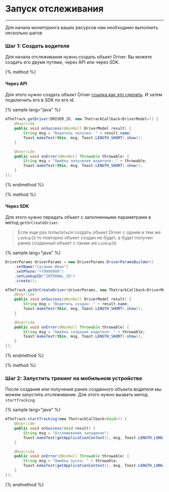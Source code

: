 # Запуск отслеживания
---
Для начала мониторинга ваших ресурсов нам необходимо выполнить несколько шагов


### **Шаг 1: Создать водителя**
Для начала отслеживания нужно создать объект Driver. Вы можете создать его двумя путями, через API  или через SDK. 

{% method %}
#### Через API
Для этого нужно создать объект Driver [ссылка как это сделать](/api/objects/driver.md#driver-create). И затем подключить его в SDK по его id.

{% sample lang="java" %}
```java
mTheTrack.getDriver(DRIVER_ID, new ThetrackCallback<DriverModel>() {
    @Override
    public void onSuccess(@NonNull DriverModel result) {
        String msg = "Водитель получен: " + result.name;
        Toast.makeText(this, msg, Toast.LENGTH_SHORT).show();
    }

    @Override
    public void onError(@NonNull Throwable throwable) {
        String msg = "Ошибка получения водителя: " + throwable;
        Toast.makeText(this, msg, Toast.LENGTH_SHORT).show();
    }
});
```
{% endmethod %}

{% method %}
#### Через SDK
Для этого нужно передать объект с заполненными параметрами в метод `getOrCreateDriver`.

> Если еще раз попытаться создать объект Driver с одним и тем же `LookupID` то повторно объект создан не будет, а будет получен ранее созданный объект с таким же `LookupID`.

{% sample lang="java" %}
```java
DriverParams driverParams = new DriverParams.DriverParamsBuilder()
    .setName("Сусанин Иван")
    .setPhone("+79999999")
    .setLookupID("INTERNAL_ID")
    .create();

mTheTrack.getOrCreateDriver(driverParams, new ThetrackCallback<DriverModel>() {
    @Override
    public void onSuccess(@NonNull DriverModel result) {
        String msg = "Водитель создан: " + result.name;
        Toast.makeText(this, msg, Toast.LENGTH_SHORT).show();
    }

    @Override
    public void onError(@NonNull Throwable throwable) {
        String msg = "Ошибка создания водителя: " + throwable;
        Toast.makeText(this, msg, Toast.LENGTH_SHORT).show();
    }
});
```
{% endmethod %}

{% method %}
### **Шаг 2: Запустить трекинг на мобильном устройстве**
После создания или получения ранее созданного объекта водителя мы можем запустить отслеживание. Для этого нужно вызвать метод `startTracking`.

{% sample lang="java" %}
```java
mTheTrack.startTracking(new ThetrackCallback<Void>() {
    @Override
    public void onSuccess(Void result) {
        String msg = "Отслеживание запущенно";
        Toast.makeText(getApplicationContext(), msg, Toast.LENGTH_LONG).show();
    }

    @Override
    public void onError(@NonNull Throwable throwable) {
        String msg = "Ошибка пуска: " + throwable;
        Toast.makeText(getApplicationContext(), msg, Toast.LENGTH_LONG).show();
    }
});
```
{% endmethod %}
